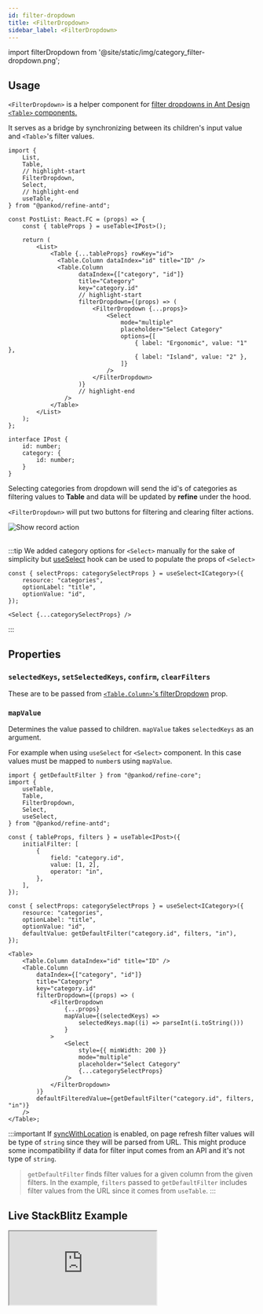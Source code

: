 ```yaml
---
id: filter-dropdown
title: <FilterDropdown>
sidebar_label: <FilterDropdown>
---
```


import filterDropdown from '@site/static/img/category_filter-dropdown.png';

## Usage

`<FilterDropdown>` is a helper component for [filter dropdowns in Ant Design `<Table>` components.](https://ant.design/components/table/#components-table-demo-custom-filter-panel)

It serves as a bridge by synchronizing between its children's input value and `<Table>`'s filter values.

```tsx  title="components/pages/postList.tsx"
import {
    List,
    Table,
    // highlight-start
    FilterDropdown,
    Select,
    // highlight-end
    useTable,
} from "@pankod/refine-antd";

const PostList: React.FC = (props) => {
    const { tableProps } = useTable<IPost>();

    return (
        <List>
            <Table {...tableProps} rowKey="id">
              <Table.Column dataIndex="id" title="ID" />
              <Table.Column
                    dataIndex={["category", "id"]}
                    title="Category"
                    key="category.id"
                    // highlight-start
                    filterDropdown={(props) => (
                        <FilterDropdown {...props}>
                            <Select
                                mode="multiple"
                                placeholder="Select Category"
                                options={[
                                    { label: "Ergonomic", value: "1" },
                                    { label: "Island", value: "2" },
                                ]}
                            />
                        </FilterDropdown>
                    )}
                    // highlight-end
                />
            </Table>
        </List>
    );
};

interface IPost {
    id: number;
    category: {
        id: number;
    }
}
```

Selecting categories from dropdown will send the id's of categories as filtering values to **Table** and data will be updated by **refine** under the hood.

`<FilterDropdown>` will put two buttons for filtering and clearing filter actions.

<div class="img-container">
    <div class="window">
        <div class="control red"></div>
        <div class="control orange"></div>
        <div class="control green"></div>
    </div>
    <img src={filterDropdown} alt="Show record action" />
</div>

<br/>

:::tip
We added category options for `<Select>` manually for the sake of simplicity but [useSelect](/api-reference/antd/hooks/field/useSelect.md) hook can be used to populate the props of `<Select>`

```tsx 
const { selectProps: categorySelectProps } = useSelect<ICategory>({
    resource: "categories",
    optionLabel: "title",
    optionValue: "id",
});

<Select {...categorySelectProps} />
```

:::

## Properties

### `selectedKeys`, `setSelectedKeys`, `confirm`, `clearFilters`

These are to be passed from [`<Table.Column>`'s filterDropdown](https://ant.design/components/table/#Column) prop.

### `mapValue`

Determines the value passed to children. `mapValue` takes `selectedKeys` as an argument.

For example when using `useSelect` for `<Select>` component. In this case values must be mapped to `number`s using `mapValue`.

```tsx 
import { getDefaultFilter } from "@pankod/refine-core";
import {
    useTable,
    Table,
    FilterDropdown,
    Select,
    useSelect,
} from "@pankod/refine-antd";

const { tableProps, filters } = useTable<IPost>({
    initialFilter: [
        {
            field: "category.id",
            value: [1, 2],
            operator: "in",
        },
    ],
});

const { selectProps: categorySelectProps } = useSelect<ICategory>({
    resource: "categories",
    optionLabel: "title",
    optionValue: "id",
    defaultValue: getDefaultFilter("category.id", filters, "in"),
});

<Table>
    <Table.Column dataIndex="id" title="ID" />
    <Table.Column
        dataIndex={["category", "id"]}
        title="Category"
        key="category.id"
        filterDropdown={(props) => (
            <FilterDropdown
                {...props}
                mapValue={(selectedKeys) =>
                    selectedKeys.map((i) => parseInt(i.toString()))
                }
            >
                <Select
                    style={{ minWidth: 200 }}
                    mode="multiple"
                    placeholder="Select Category"
                    {...categorySelectProps}
                />
            </FilterDropdown>
        )}
        defaultFilteredValue={getDefaultFilter("category.id", filters, "in")}
    />
</Table>;
```

:::important
If [syncWithLocation](/api-reference/core/components/refine-config.md#syncwithlocation) is enabled, on page refresh filter values will be type of `string` since they will be parsed from URL. This might produce some incompatibility if data for filter input comes from an API and it's not type of `string`.  


> `getDefaultFilter` finds filter values for a given column from the given filters. In the example, `filters` passed to `getDefaultFilter` includes filter values from the URL since it comes from `useTable`.
:::

<PropsTable module="@pankod/refine-antd/FilterDropdown"/>

## Live StackBlitz Example

<iframe loading="lazy" src="https://stackblitz.com//github/pankod/refine/tree/master/examples/table/antd/useTable?embed=1&view=preview&theme=dark&preset=node&ctl=1"
    style={{width: "100%", height:"80vh", border: "0px", borderRadius: "8px", overflow:"hidden"}}
    title="refine-use-table-example"
></iframe>